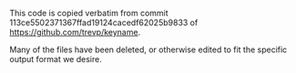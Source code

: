 This code is copied verbatim from commit 113ce5502371367ffad19124cacedf62025b9833 of https://github.com/trevp/keyname.  

Many of the files have been deleted, or otherwise edited to fit the specific output format we desire.  